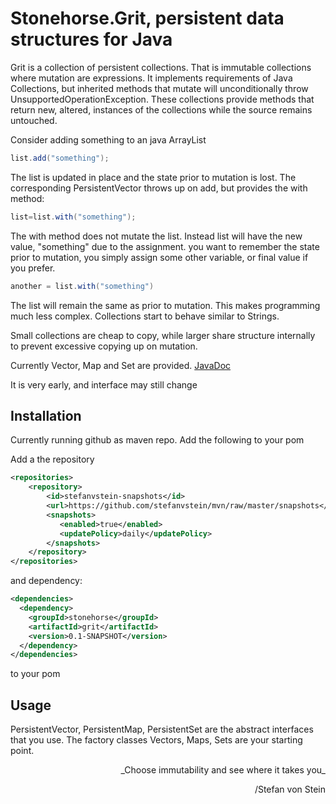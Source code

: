 
# Stonehorse.Grit, persistent data structures for Java

Grit is a collection of persistent collections. That is immutable collections where mutation are expressions. It implements requirements of Java Collections, but inherited methods that mutate will unconditionally throw UnsupportedOperationException. These collections provide methods that return new, altered, instances of the collections while the source remains untouched.

Consider adding something to an java ArrayList
```java
list.add("something");
```
The list is updated in place and the state prior to mutation is lost. The corresponding PersistentVector throws up on add, but provides the with method:
```java
list=list.with("something");
```
The with method does not mutate the list. Instead list will have the new value, "something" due to the assignment. you want to remember the state prior to mutation, you simply assign some other variable, or final value if you prefer.
```java
another = list.with("something")
```
The list will remain the same as prior to mutation. This makes programming much less complex. Collections start to behave similar to Strings.

Small collections are cheap to copy, while larger share structure internally to prevent excessive copying up on mutation.


Currently Vector, Map and Set are provided. [JavaDoc](https://stefanvstein.github.io/stonehorse.grit/index.html)

It is very early, and interface may still change

## Installation

Currently running github as maven repo. Add the following to your pom

Add a the repository
```xml
<repositories>
    <repository>
        <id>stefanvstein-snapshots</id>
        <url>https://github.com/stefanvstein/mvn/raw/master/snapshots</url>
        <snapshots>
           <enabled>true</enabled>
           <updatePolicy>daily</updatePolicy>
        </snapshots>
    </repository>
</repositories>
```

and dependency:
```xml
<dependencies>
  <dependency>
    <groupId>stonehorse</groupId>
    <artifactId>grit</artifactId>
    <version>0.1-SNAPSHOT</version>
  </dependency>
</dependencies>
```
to your pom

## Usage

PersistentVector, PersistentMap, PersistentSet are the abstract interfaces that you use. The factory classes Vectors, Maps, Sets are your starting point.


 <div align="right">
_Choose immutability and see where it takes you_

 /Stefan von Stein
</div> 

